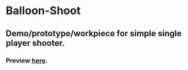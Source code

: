 # Balloon-Shoot
## Demo/prototype/workpiece for simple single player shooter.
### Preview [here](https://lempiy.github.io/Balloon-Shoot/).
